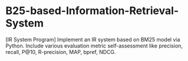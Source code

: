 # B25-based-Information-Retrieval-System
[IR System Program] Implement an IR system based on BM25 model via Python. Include various evaluation metric self-assessment like precision, recall, P@10, R-precision, MAP, bpref, NDCG.
